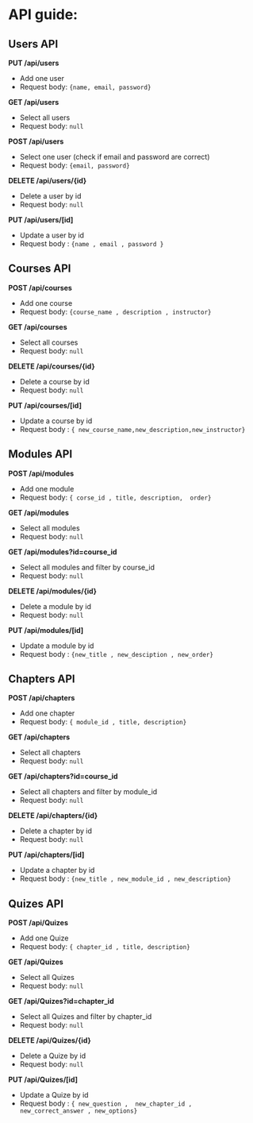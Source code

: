 # API guide:

## Users API

**PUT /api/users**

- Add one user
- Request body: `{name, email, password}`

**GET /api/users**

- Select all users
- Request body: `null`

**POST /api/users**

- Select one user (check if email and password are correct)
- Request body: `{email, password}`

**DELETE /api/users/{id}**

- Delete a user by id
- Request body: `null`

**PUT /api/users/[id]**

- Update a user by id
- Request body : `{name , email , password }`

## Courses API

**POST /api/courses**

- Add one course
- Request body: `{course_name , description , instructor}`

**GET /api/courses**

- Select all courses
- Request body: `null`

**DELETE /api/courses/{id}**

- Delete a course by id
- Request body: `null`

**PUT /api/courses/[id]**

- Update a course by id
- Request body : `{ new_course_name,new_description,new_instructor}`

## Modules API

**POST /api/modules**

- Add one module
- Request body: `{ corse_id , title, description,  order}`

**GET /api/modules**

- Select all modules
- Request body: `null`

**GET /api/modules?id=course_id**

- Select all modules and filter by course_id
- Request body: `null`

**DELETE /api/modules/{id}**

- Delete a module by id
- Request body: `null`

**PUT /api/modules/[id]**

- Update a module by id
- Request body : `{new_title , new_desciption , new_order} `

## Chapters API

**POST /api/chapters**

- Add one chapter
- Request body: `{ module_id , title, description}`

**GET /api/chapters**

- Select all chapters
- Request body: `null`

**GET /api/chapters?id=course_id**

- Select all chapters and filter by module_id
- Request body: `null`

**DELETE /api/chapters/{id}**

- Delete a chapter by id
- Request body: `null`

**PUT /api/chapters/[id]**

- Update a chapter by id
- Request body : `{new_title , new_module_id , new_description} `

## Quizes API

**POST /api/Quizes**

- Add one Quize
- Request body: `{ chapter_id , title, description}`

**GET /api/Quizes**

- Select all Quizes
- Request body: `null`

**GET /api/Quizes?id=chapter_id**

- Select all Quizes and filter by chapter_id
- Request body: `null`

**DELETE /api/Quizes/{id}**

- Delete a Quize by id
- Request body: `null`

**PUT /api/Quizes/[id]**

- Update a Quize by id
- Request body : `{ new_question ,  new_chapter_id , new_correct_answer , new_options}`
